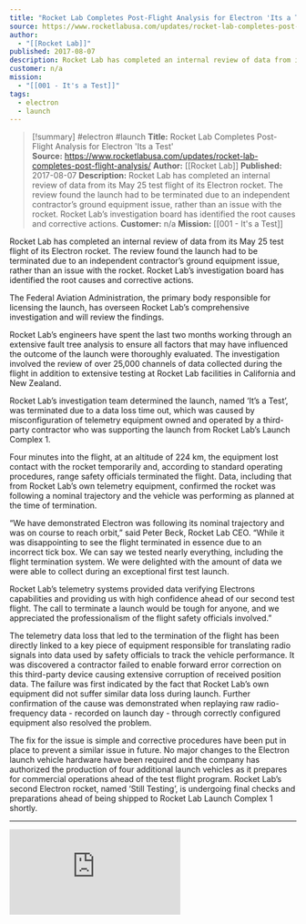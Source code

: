 ```yaml
---
title: "Rocket Lab Completes Post-Flight Analysis for Electron 'Its a Test'  "
source: https://www.rocketlabusa.com/updates/rocket-lab-completes-post-flight-analysis/
author:
  - "[[Rocket Lab]]"
published: 2017-08-07
description: Rocket Lab has completed an internal review of data from its May 25 test flight of its Electron rocket. The review found the launch had to be terminated due to an independent contractor’s ground equipment issue, rather than an issue with the rocket. Rocket Lab’s investigation board has identified the root causes and corrective actions.
customer: n/a
mission:
  - "[[001 - It's a Test]]"
tags:
  - electron
  - launch
---
```

>[!summary]
#electron #launch
**Title:** Rocket Lab Completes Post-Flight Analysis for Electron 'Its a Test'  
**Source:** https://www.rocketlabusa.com/updates/rocket-lab-completes-post-flight-analysis/
**Author:** [[Rocket Lab]]
**Published:** 2017-08-07
**Description:** Rocket Lab has completed an internal review of data from its May 25 test flight of its Electron rocket. The review found the launch had to be terminated due to an independent contractor’s ground equipment issue, rather than an issue with the rocket. Rocket Lab’s investigation board has identified the root causes and corrective actions.
**Customer:** n/a
**Mission:** [[001 - It's a Test]]

Rocket Lab has completed an internal review of data from its May 25 test flight of its Electron rocket. The review found the launch had to be terminated due to an independent contractor’s ground equipment issue, rather than an issue with the rocket. Rocket Lab’s investigation board has identified the root causes and corrective actions.

The Federal Aviation Administration, the primary body responsible for licensing the launch, has overseen Rocket Lab’s comprehensive investigation and will review the findings.

Rocket Lab’s engineers have spent the last two months working through an extensive fault tree analysis to ensure all factors that may have influenced the outcome of the launch were thoroughly evaluated. The investigation involved the review of over 25,000 channels of data collected during the flight in addition to extensive testing at Rocket Lab facilities in California and New Zealand.

Rocket Lab’s investigation team determined the launch, named ‘It’s a Test’, was terminated due to a data loss time out, which was caused by misconfiguration of telemetry equipment owned and operated by a third-party contractor who was supporting the launch from Rocket Lab’s Launch Complex 1.

Four minutes into the flight, at an altitude of 224 km, the equipment lost contact with the rocket temporarily and, according to standard operating procedures, range safety officials terminated the flight. Data, including that from Rocket Lab’s own telemetry equipment, confirmed the rocket was following a nominal trajectory and the vehicle was performing as planned at the time of termination.

“We have demonstrated Electron was following its nominal trajectory and was on course to reach orbit,” said Peter Beck, Rocket Lab CEO. “While it was disappointing to see the flight terminated in essence due to an incorrect tick box. We can say we tested nearly everything, including the flight termination system. We were delighted with the amount of data we were able to collect during an exceptional first test launch.

Rocket Lab’s telemetry systems provided data verifying Electrons capabilities and providing us with high confidence ahead of our second test flight. The call to terminate a launch would be tough for anyone, and we appreciated the professionalism of the flight safety officials involved.”

The telemetry data loss that led to the termination of the flight has been directly linked to a key piece of equipment responsible for translating radio signals into data used by safety officials to track the vehicle performance. It was discovered a contractor failed to enable forward error correction on this third-party device causing extensive corruption of received position data. The failure was first indicated by the fact that Rocket Lab’s own equipment did not suffer similar data loss during launch. Further confirmation of the cause was demonstrated when replaying raw radio-frequency data - recorded on launch day - through correctly configured equipment also resolved the problem.

The fix for the issue is simple and corrective procedures have been put in place to prevent a similar issue in future. No major changes to the Electron launch vehicle hardware have been required and the company has authorized the production of four additional launch vehicles as it prepares for commercial operations ahead of the test flight program. Rocket Lab’s second Electron rocket, named ‘Still Testing’, is undergoing final checks and preparations ahead of being shipped to Rocket Lab Launch Complex 1 shortly.

---

<iframe   src="https://www.youtube.com/embed/VA_8HPsua0c" title="It&#39;s a Test - Launch Day Video" frameborder="0" allow="accelerometer; autoplay; clipboard-write; encrypted-media; gyroscope; picture-in-picture; web-share" referrerpolicy="strict-origin-when-cross-origin" allowfullscreen></iframe>